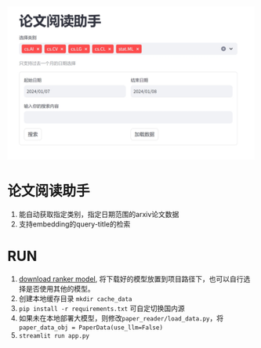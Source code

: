 ![主页](./images/jiemian.png)

# 论文阅读助手

1. 能自动获取指定类别，指定日期范围的arxiv论文数据
2. 支持embedding的query-title的检索

# RUN

1. [download ranker model](https://huggingface.co/BAAI/bge-reranker-large), 将下载好的模型放置到项目路径下，也可以自行选择是否使用其他的模型。
2. 创建本地缓存目录 `mkdir cache_data`
3. `pip install -r requirements.txt` 可自定切换国内源
4. 如果未在本地部署大模型，则修改`paper_reader/load_data.py`，将`paper_data_obj = PaperData(use_llm=False)`
5. `streamlit run app.py`



